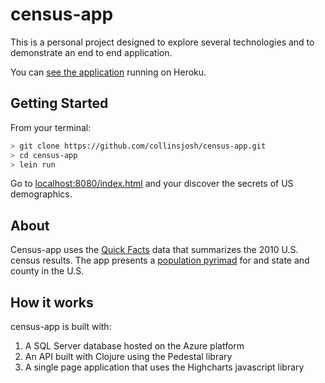 # census-app

This is a personal project designed to explore several technologies and to demonstrate an end to end application.

You can [see the application](https://peaceful-taiga-33169.herokuapp.com/index.html) running on Heroku.

## Getting Started

From your terminal:

```bash
> git clone https://github.com/collinsjosh/census-app.git
> cd census-app
> lein run
```

Go to [localhost:8080/index.html](http://localhost:8080/index.html) and your discover the secrets of US demographics.

## About
Census-app uses the [Quick Facts](https://www.census.gov/quickfacts/table/PST045215/00) data that summarizes the 2010 U.S. census results.  The app presents a [population pyrimad](https://en.wikipedia.org/wiki/Population_pyramid) for and state and county in the U.S.

## How it works
census-app is built with:
1. A SQL Server database hosted on the Azure platform
2. An API built with Clojure using the Pedestal library
3. A single page application that uses the Highcharts javascript library





